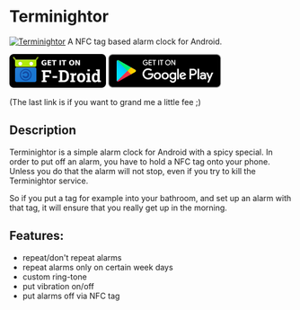 # Terminightor
[![Terminightor](https://f-droid.org/repo/icons/org.schabi.terminightor.2.png)](https://f-droid.org/repository/browse/?fdid=org.schabi.terminightor)
A NFC tag based alarm clock for Android.

[![F-Droid](./assets/fdroid_badge.png)](https://f-droid.org/repository/browse/?fdfilter=newpipe&fdid=org.schabi.terminightor)
[![PlayStore](./assets/ps_badge.png)](https://play.google.com/store/apps/details?id=org.schabi.terminightor)

(The last link is if you want to grand me a little fee ;)

## Description
Terminightor is a simple alarm clock for Android with a spicy special. In order to put off an alarm, you have to hold a NFC tag onto your phone. Unless you do that the alarm will not stop, even if you try to kill the Terminightor service.

So if you put a tag for example into your bathroom, and set up an alarm with that tag, it will ensure that you really get up in the morning.

## Features:
* repeat/don't repeat alarms
* repeat alarms only on certain week days
* custom ring-tone
* put vibration on/off
* put alarms off via NFC tag
